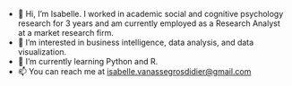 - 👋 Hi, I’m Isabelle. I worked in academic social and cognitive psychology research for 3 years and am currently employed as a Research Analyst at a market research firm.
- 👀 I’m interested in business intelligence, data analysis, and data visualization. 
- 🌱 I’m currently learning Python and R. 
- 📫 You can reach me at isabelle.vanassegrosdidier@gmail.com 

<!---
ivgrosdidier/ivgrosdidier is a ✨ special ✨ repository because its `README.md` (this file) appears on your GitHub profile.
You can click the Preview link to take a look at your changes.
--->
